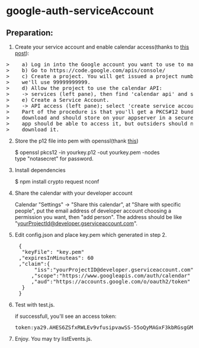 google-auth-serviceAccount
==========================
Preparation:
------------------------
1.  Create your service account and enable calendar access(thanks to [this post][1]):
<pre>
>    a) Log in into the Google account you want to use to manage your projects.
>    b) Go to https://code.google.com/apis/console/
>    c) Create a project. You will get issued a project number, in our example
>    we'll use 99999999999.
>    d) Allow the project to use the calendar API:
>    -> services (left pane), then find 'calendar api' and set the button 'on'
>    e) Create a Service Account.
>    -> API access (left pane); select 'create service account'
>    Part of the procedure is that you'll get a PKCS#12 bundle, which you can
>    download and should store on your appserver in a secure location. Your
>    app should be able to access it, but outsiders should not be allowed to
>    download it.
</pre>
2.  Store the p12 file into pem with openssl(thank [this][2])

    $ openssl pkcs12 -in yourkey.p12 -out yourkey.pem -nodes<br/>
    type "notasecret" for password.

3.  Install dependencies

    $ npm install crypto request nconf

4.  Share the calendar with your developer account

    Calendar "Settings" -> "Share this calendar", at "Share with specific people",
    put the email address of developer account choosing a permission you want, then "add person".
    The address should be like "yourProjectId@developer.gserviceaccount.com".

5.  Edit config.json and place key.pem which generated in step 2.
<pre>
    {
     "keyFile": "key.pem"
    ,"expiresInMinuteas": 60
    ,"claim":{
    	 "iss":"yourProjectID@developer.gserviceaccount.com"
    	,"scope":"https://www.googleapis.com/auth/calendar"
    	,"aud":"https://accounts.google.com/o/oauth2/token"
     }
    }
</pre>

6.  Test with test.js.

    if successfull, you'll see an access token:
    <pre>token:ya29.AHES6ZSfxRWLEv9vfusipvawSS-55oQyMAGxF3kbRGsgGMTo</pre>

7.  Enjoy. You may try listEvents.js.

[1]: https://groups.google.com/forum/?fromgroups=#!topic/google-calendar-api/MySzyAXq12Q
[2]: http://stackoverflow.com/questions/11529595/is-a-service-account-the-right-credentials-for-querying-google-bigquery-in-node
